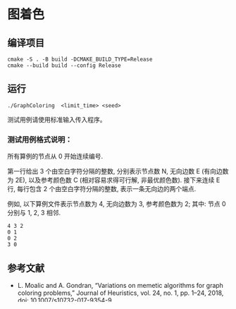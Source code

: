 # 图着色

## 编译项目

```shell
cmake -S . -B build -DCMAKE_BUILD_TYPE=Release
cmake --build build --config Release
```

## 运行

```
./GraphColoring  <limit_time> <seed>
```

测试用例请使用标准输入传入程序。

### 测试用例格式说明：

所有算例的节点从 0 开始连续编号.

第一行给出 3 个由空白字符分隔的整数, 分别表示节点数 N, 无向边数 E (有向边数为 2E), 以及参考颜色数 C (相对容易求得可行解, 非最优颜色数).
接下来连续 E 行, 每行包含 2 个由空白字符分隔的整数, 表示一条无向边的两个端点.

例如, 以下算例文件表示节点数为 4, 无向边数为 3, 参考颜色数为 2; 其中:
节点 0 分别与 1, 2, 3 相邻.

```
4 3 2
0 1
0 2
3 0
```

## 参考文献

- L. Moalic and A. Gondran, “Variations on memetic algorithms for graph coloring problems,” Journal of Heuristics, vol. 24, no. 1, pp. 1–24, 2018, doi: 10.1007/s10732-017-9354-9.